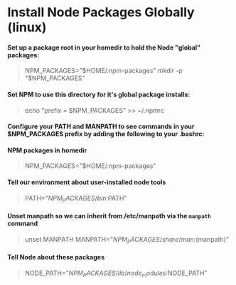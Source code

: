 # Install Node Packages Globally (linux) 

#### Set up a package root in your homedir to hold the Node "global" packages:

>NPM_PACKAGES="$HOME/.npm-packages"
>mkdir -p "$NPM_PACKAGES"

#### Set NPM to use this directory for it's global package installs:  

>echo "prefix = $NPM_PACKAGES" >> ~/.npmrc

#### Configure your PATH and MANPATH to see commands in your $NPM_PACKAGES prefix by adding the following to your .bashrc:

#### NPM packages in homedir
>NPM_PACKAGES="$HOME/.npm-packages"

#### Tell our environment about user-installed node tools
>PATH="$NPM_PACKAGES/bin:$PATH"

#### Unset manpath so we can inherit from /etc/manpath via the `manpath` command
>unset MANPATH
>MANPATH="$NPM_PACKAGES/share/man:$(manpath)"

#### Tell Node about these packages
>NODE_PATH="$NPM_PACKAGES/lib/node_modules:$NODE_PATH"